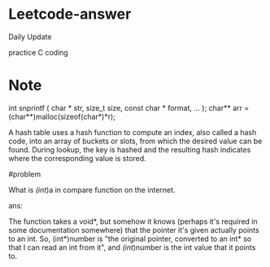 # Leetcode-answer
Daily Update 

practice C coding

# Note
int snprintf ( char * str, size_t size, const char * format, ... );
char** arr = (char**)malloc(sizeof(char*)*r);

A hash table uses a hash function to compute an index, also called a hash code, into an array of buckets or slots, from which the desired value can be found. During lookup, the key is hashed and the resulting hash indicates where the corresponding value is stored.

#problem

What is *(int*)a in compare function on the internet.

ans:

The function takes a void*, but somehow it knows (perhaps it's required in some documentation somewhere) that the pointer it's given actually points to an int.
So, (int*)number is "the original pointer, converted to an int* so that I can read an int from it", and *(int*)number is the int value that it points to.
